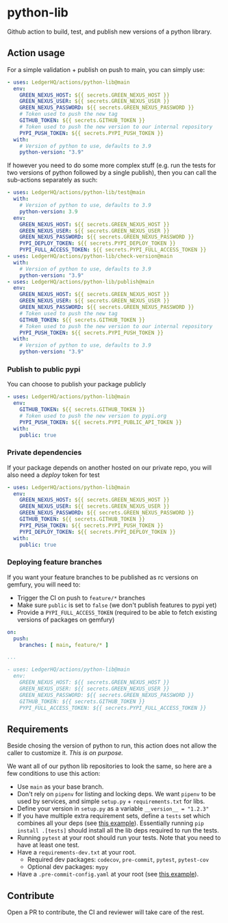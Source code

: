 # python-lib

Github action to build, test, and publish new versions of a python library.

## Action usage

For a simple validation + publish on push to main, you can simply use:

```yaml
- uses: LedgerHQ/actions/python-lib@main
  env:
    GREEN_NEXUS_HOST: ${{ secrets.GREEN_NEXUS_HOST }}
    GREEN_NEXUS_USER: ${{ secrets.GREEN_NEXUS_USER }}
    GREEN_NEXUS_PASSWORD: ${{ secrets.GREEN_NEXUS_PASSWORD }}
    # Token used to push the new tag
    GITHUB_TOKEN: ${{ secrets.GITHUB_TOKEN }}
    # Token used to push the new version to our internal repository
    PYPI_PUSH_TOKEN: ${{ secrets.PYPI_PUSH_TOKEN }}
  with:
    # Version of python to use, defaults to 3.9
    python-version: "3.9"
```

If however you need to do some more complex stuff (e.g. run the tests
for two versions of python followed by a single publish), then you can
call the sub-actions separately as such:

```yaml
- uses: LedgerHQ/actions/python-lib/test@main
  with:
    # Version of python to use, defaults to 3.9
    python-version: 3.9
  env:
    GREEN_NEXUS_HOST: ${{ secrets.GREEN_NEXUS_HOST }}
    GREEN_NEXUS_USER: ${{ secrets.GREEN_NEXUS_USER }}
    GREEN_NEXUS_PASSWORD: ${{ secrets.GREEN_NEXUS_PASSWORD }}
    PYPI_DEPLOY_TOKEN: ${{ secrets.PYPI_DEPLOY_TOKEN }}
    PYPI_FULL_ACCESS_TOKEN: ${{ secrets.PYPI_FULL_ACCESS_TOKEN }}
- uses: LedgerHQ/actions/python-lib/check-version@main
  with:
    # Version of python to use, defaults to 3.9
    python-version: "3.9"
- uses: LedgerHQ/actions/python-lib/publish@main
  env:
    GREEN_NEXUS_HOST: ${{ secrets.GREEN_NEXUS_HOST }}
    GREEN_NEXUS_USER: ${{ secrets.GREEN_NEXUS_USER }}
    GREEN_NEXUS_PASSWORD: ${{ secrets.GREEN_NEXUS_PASSWORD }}
    # Token used to push the new tag
    GITHUB_TOKEN: ${{ secrets.GITHUB_TOKEN }}
    # Token used to push the new version to our internal repository
    PYPI_PUSH_TOKEN: ${{ secrets.PYPI_PUSH_TOKEN }}
  with:
    # Version of python to use, defaults to 3.9
    python-version: "3.9"
```

### Publish to public pypi

You can choose to publish your package publicly

```yaml
- uses: LedgerHQ/actions/python-lib@main
  env:
    GITHUB_TOKEN: ${{ secrets.GITHUB_TOKEN }}
    # Token used to push the new version to pypi.org
    PYPI_PUSH_TOKEN: ${{ secrets.PYPI_PUBLIC_API_TOKEN }}
  with:
    public: true
```

### Private dependencies

If your package depends on another hosted on our private repo, you will also
need a *deploy* token for test

```yaml
- uses: LedgerHQ/actions/python-lib@main
  env:
    GREEN_NEXUS_HOST: ${{ secrets.GREEN_NEXUS_HOST }}
    GREEN_NEXUS_USER: ${{ secrets.GREEN_NEXUS_USER }}
    GREEN_NEXUS_PASSWORD: ${{ secrets.GREEN_NEXUS_PASSWORD }}
    GITHUB_TOKEN: ${{ secrets.GITHUB_TOKEN }}
    PYPI_PUSH_TOKEN: ${{ secrets.PYPI_PUSH_TOKEN }}
    PYPI_DEPLOY_TOKEN: ${{ secrets.PYPI_DEPLOY_TOKEN }}
  with:
    public: true
```

### Deploying feature branches

If you want your feature branches to be published as rc versions on gemfury,
you will need to:

- Trigger the CI on push to `feature/*` branches
- Make sure `public` is set to `false` (we don't publish features to pypi yet)
- Provide a `PYPI_FULL_ACCESS_TOKEN` (required to be able to fetch
existing versions of packages on gemfury)

```yaml
on:
  push:
    branches: [ main, feature/* ]

...

- uses: LedgerHQ/actions/python-lib@main
  env:
    GREEN_NEXUS_HOST: ${{ secrets.GREEN_NEXUS_HOST }}
    GREEN_NEXUS_USER: ${{ secrets.GREEN_NEXUS_USER }}
    GREEN_NEXUS_PASSWORD: ${{ secrets.GREEN_NEXUS_PASSWORD }}
    GITHUB_TOKEN: ${{ secrets.GITHUB_TOKEN }}
    PYPI_FULL_ACCESS_TOKEN: ${{ secrets.PYPI_FULL_ACCESS_TOKEN }}
```

## Requirements

Beside chosing the version of python to run, this action does not allow the
caller to customize it. *This is on purpose.*

We want all of our python lib repositories to look the same, so here are
a few conditions to use this action:

- Use `main` as your base branch.
- Don't rely on `pipenv` for listing and locking deps. We want `pipenv` to
be used by services, and simple `setup.py` + `requirements.txt` for libs.
- Define your version in `setup.py` as a variable `__version__ = "1.2.3"`
- If you have multiple extra requirement sets, define a `tests` set which
combines all your deps (see [this example](https://github.com/LedgerHQ/python-ledgercommon/blob/main/setup.py#L35)).
Essentially running `pip install .[tests]` should install all the lib deps
required to run the tests.
- Running `pytest` at your root should run your tests. Note that you need
to have at least one test.
- Have a `requirements-dev.txt` at your root.
  - Required dev packages: `codecov`, `pre-commit`, `pytest`, `pytest-cov`
  - Optional dev packages: `mypy`
- Have a `.pre-commit-config.yaml` at your root (see [this example](https://github.com/LedgerHQ/python-ledgercommon/blob/main/.pre-commit-config.yaml)).

## Contribute

Open a PR to contribute, the CI and reviewer will take care of the rest.
